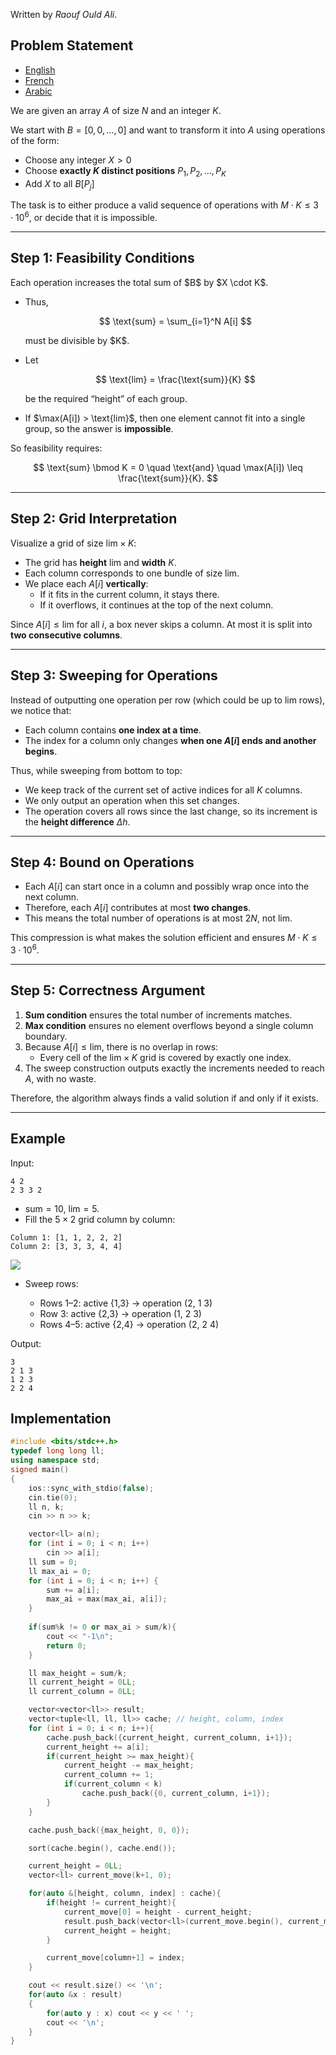 Written by *Raouf Ould Ali*.
 
## Problem Statement
- [English](statements/gift.en.pdf)
- [French](statements/gift.fr.pdf)
- [Arabic](statements/gift.ar_DZ.pdf)

We are given an array $A$ of size $N$ and an integer $K$.

We start with $B = [0,0,\ldots,0]$ and want to transform it into $A$ using operations of the form:
* Choose any integer $X > 0$
* Choose **exactly $K$ distinct positions** $P_1, P_2, \ldots, P_K$
* Add $X$ to all $B[P_j]$

The task is to either produce a valid sequence of operations with $M \cdot K \leq 3 \cdot 10^6$, or decide that it is impossible.

---

## Step 1: Feasibility Conditions

Each operation increases the total sum of \$B\$ by \$X \cdot K\$.

* Thus,

  $$
  \text{sum} = \sum_{i=1}^N A[i]
  $$

  must be divisible by \$K\$.

* Let

  $$
  \text{lim} = \frac{\text{sum}}{K}
  $$

  be the required “height” of each group.

* If \$\max(A\[i]) > \text{lim}\$, then one element cannot fit into a single group, so the answer is **impossible**.

So feasibility requires:

$$
\text{sum} \bmod K = 0 \quad \text{and} \quad \max(A[i]) \leq \frac{\text{sum}}{K}.
$$

---

## Step 2: Grid Interpretation

Visualize a grid of size $\text{lim} \times K$:
* The grid has **height** $\text{lim}$ and **width** $K$.
* Each column corresponds to one bundle of size $\text{lim}$.
* We place each $A[i]$ **vertically**:
  * If it fits in the current column, it stays there.
  * If it overflows, it continues at the top of the next column.

Since $A[i] \leq \text{lim}$ for all $i$, a box never skips a column. At most it is split into **two consecutive columns**.

---

## Step 3: Sweeping for Operations

Instead of outputting one operation per row (which could be up to $\text{lim}$ rows), we notice that:
* Each column contains **one index at a time**.
* The index for a column only changes **when one $A[i]$ ends and another begins**.

Thus, while sweeping from bottom to top:
* We keep track of the current set of active indices for all $K$ columns.
* We only output an operation when this set changes.
* The operation covers all rows since the last change, so its increment is the **height difference** $\Delta h$.

---

## Step 4: Bound on Operations

* Each $A[i]$ can start once in a column and possibly wrap once into the next column.
* Therefore, each $A[i]$ contributes at most **two changes**.
* This means the total number of operations is at most $2N$, not $\text{lim}$.

This compression is what makes the solution efficient and ensures $M \cdot K \leq 3 \cdot 10^6$.

---

## Step 5: Correctness Argument

1. **Sum condition** ensures the total number of increments matches.
2. **Max condition** ensures no element overflows beyond a single column boundary.
3. Because $A[i] \leq \text{lim}$, there is no overlap in rows:
   * Every cell of the $\text{lim} \times K$ grid is covered by exactly one index.
4. The sweep construction outputs exactly the increments needed to reach $A$, with no waste.

Therefore, the algorithm always finds a valid solution if and only if it exists.

---

## Example

Input:

```
4 2
2 3 3 2
```

* $\text{sum} = 10$, $\text{lim} = 5$.
* Fill the $5 \times 2$ grid column by column:

```
Column 1: [1, 1, 2, 2, 2]
Column 2: [3, 3, 3, 4, 4]
```

![](./grid_example.png)

* Sweep rows:

  * Rows 1–2: active {1,3} → operation (2, 1 3)
  * Row 3: active {2,3} → operation (1, 2 3)
  * Rows 4–5: active {2,4} → operation (2, 2 4)

Output:

```
3
2 1 3
1 2 3
2 2 4
```


## Implementation
```cpp
#include <bits/stdc++.h>
typedef long long ll;
using namespace std;
signed main()
{
    ios::sync_with_stdio(false);
    cin.tie(0);
    ll n, k;
    cin >> n >> k;

    vector<ll> a(n);
    for (int i = 0; i < n; i++)
        cin >> a[i];
    ll sum = 0;
    ll max_ai = 0;
    for (int i = 0; i < n; i++) {
        sum += a[i];
        max_ai = max(max_ai, a[i]);
    }
    
    if(sum%k != 0 or max_ai > sum/k){
        cout << "-1\n";
        return 0;
    }

    ll max_height = sum/k;
    ll current_height = 0LL;
    ll current_column = 0LL;

    vector<vector<ll>> result;
    vector<tuple<ll, ll, ll>> cache; // height, column, index
    for (int i = 0; i < n; i++){
        cache.push_back({current_height, current_column, i+1});
        current_height += a[i];
        if(current_height >= max_height){
            current_height -= max_height;
            current_column += 1;
            if(current_column < k)
                cache.push_back({0, current_column, i+1});
        }
    }

    cache.push_back({max_height, 0, 0});

    sort(cache.begin(), cache.end());

    current_height = 0LL;
    vector<ll> current_move(k+1, 0);

    for(auto &[height, column, index] : cache){
        if(height != current_height){
            current_move[0] = height - current_height;
            result.push_back(vector<ll>(current_move.begin(), current_move.end()));
            current_height = height;
        }

        current_move[column+1] = index;
    }

    cout << result.size() << '\n';
    for(auto &x : result)
    {
        for(auto y : x) cout << y << ' ';
        cout << '\n';
    }
}
```